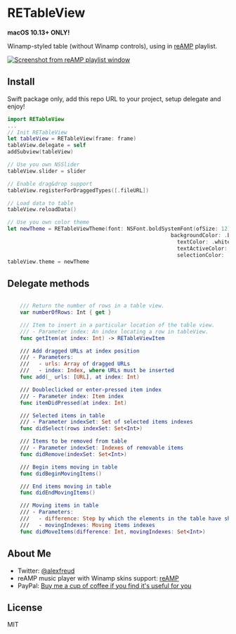# RETableView

**macOS 10.13+ ONLY!**

Winamp-styled table (without Winamp controls), using in [reAMP] playlist.

[![Screenshot from reAMP playlist window](http://re-amp.ru/media/images/git/TableViewScreenshot.png)](https://re-amp.ru)

## Install

Swift package only, add this repo URL to your project, setup delegate and enjoy!

```swift
import RETableView
...
// Init RETableView
let tableView = RETableView(frame: frame)
tableView.delegate = self
addSubview(tableView)

// Use you own NSSlider
tableView.slider = slider

// Enable drag&drop support
tableView.registerForDraggedTypes([.fileURL])

// Load data to table
tableView.reloadData()

// Use you own color theme
let newTheme = RETableViewTheme(font: NSFont.boldSystemFont(ofSize: 12),
                                                    backgroundColor: .black,
                                                      textColor: .white,
                                                      textActiveColor: .green,
                                                      selectionColor: .blue)
tableView.theme = newTheme
```

## Delegate methods

```swift

    /// Return the number of rows in a table view.
    var numberOfRows: Int { get }

    /// Item to insert in a particular location of the table view.
    /// - Parameter index: An index locating a row in tableView.
    func getItem(at index: Int) -> RETableViewItem

    /// Add dragged URLs at index position
    /// - Parameters:
    ///   - urls: Array of dragged URLs
    ///   - index: Index, where URLs must be inserted
    func add(_ urls: [URL], at index: Int)

    /// Doubleclicked or enter-pressed item index
    /// - Parameter index: Item index
    func itemDidPressed(at index: Int)

    /// Selected items in table
    /// - Parameter indexSet: Set of selected items indexes
    func didSelect(rows indexSet: Set<Int>)

    /// Items to be removed from table
    /// - Parameter indexSet: Indexes of removable items
    func didRemove(indexSet: Set<Int>)

    /// Begin items moving in table
    func didBeginMovingItems()

    /// End items moving in table
    func didEndMovingItems()

    /// Moving items in table
    /// - Parameters:
    ///   - difference: Step by which the elements in the table have shifted
    ///   - movingIndexes: Moving items indexes
    func didMoveItems(difference: Int, movingIndexes: Set<Int>)
```

## About Me

- Twitter: [@alexfreud](https://twitter.com/alexfreud)
- reAMP music player with Winamp skins support: [reAMP]
- PayPal: [Buy me a cup of coffee if you find it's useful for you](https://www.paypal.me/reamp)

## License

MIT

[reAMP]: https://re-amp.ru

